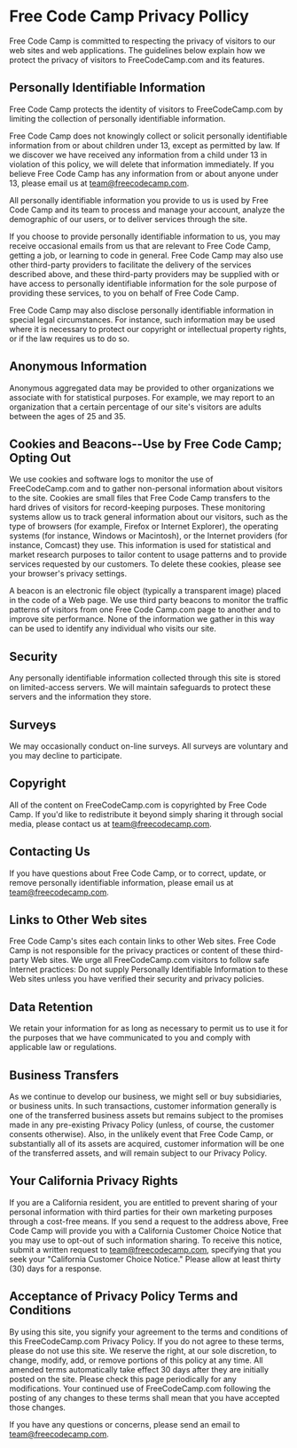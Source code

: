 # Free Code Camp Privacy Pollicy

Free Code Camp is committed to respecting the privacy of visitors to our web sites and web applications. The guidelines below explain how we protect the privacy of visitors to FreeCodeCamp.com and its features.

## Personally Identifiable Information

Free Code Camp protects the identity of visitors to FreeCodeCamp.com by limiting the collection of personally identifiable information.

Free Code Camp does not knowingly collect or solicit personally identifiable information from or about children under 13, except as permitted by law. If we discover we have received any information from a child under 13 in violation of this policy, we will delete that information immediately. If you believe Free Code Camp has any information from or about anyone under 13, please email us at [team@freecodecamp.com](mailto:team@freecodecamp.com).

All personally identifiable information you provide to us is used by Free Code Camp and its team to process and manage your account, analyze the demographic of our users, or to deliver services through the site.

If you choose to provide personally identifiable information to us, you may receive occasional emails from us that are relevant to Free Code Camp, getting a job, or learning to code in general. Free Code Camp may also use other third-party providers to facilitate the delivery of the services described above, and these third-party providers may be supplied with or have access to personally identifiable information for the sole purpose of providing these services, to you on behalf of Free Code Camp.

Free Code Camp may also disclose personally identifiable information in special legal circumstances. For instance, such information may be used where it is necessary to protect our copyright or intellectual property rights, or if the law requires us to do so.

## Anonymous Information

Anonymous aggregated data may be provided to other organizations we associate with for statistical purposes. For example, we may report to an organization that a certain percentage of our site's visitors are adults between the ages of 25 and 35.

## Cookies and Beacons--Use by Free Code Camp; Opting Out

We use cookies and software logs to monitor the use of FreeCodeCamp.com and to gather non-personal information about visitors to the site. Cookies are small files that Free Code Camp transfers to the hard drives of visitors for record-keeping purposes. These monitoring systems allow us to track general information about our visitors, such as the type of browsers (for example, Firefox or Internet Explorer), the operating systems (for instance, Windows or Macintosh), or the Internet providers (for instance, Comcast) they use. This information is used for statistical and market research purposes to tailor content to usage patterns and to provide services requested by our customers. To delete these cookies, please see your browser's privacy settings.

A beacon is an electronic file object (typically a transparent image) placed in the code of a Web page. We use third party beacons to monitor the traffic patterns of visitors from one Free Code Camp.com page to another and to improve site performance. None of the information we gather in this way can be used to identify any individual who visits our site.

## Security

Any personally identifiable information collected through this site is stored on limited-access servers. We will maintain safeguards to protect these servers and the information they store.

## Surveys

We may occasionally conduct on-line surveys. All surveys are voluntary and you may decline to participate.

## Copyright

All of the content on FreeCodeCamp.com is copyrighted by Free Code Camp. If you'd like to redistribute it beyond simply sharing it through social media, please contact us at [team@freecodecamp.com](mailto:team@freecodecamp.com).

## Contacting Us

If you have questions about Free Code Camp, or to correct, update, or remove personally identifiable information, please email us at [team@freecodecamp.com](mailto:team@freecodecamp.com).

## Links to Other Web sites

Free Code Camp's sites each contain links to other Web sites. Free Code Camp is not responsible for the privacy practices or content of these third-party Web sites. We urge all FreeCodeCamp.com visitors to follow safe Internet practices: Do not supply Personally Identifiable Information to these Web sites unless you have verified their security and privacy policies.

## Data Retention

We retain your information for as long as necessary to permit us to use it for the purposes that we have communicated to you and comply with applicable law or regulations.

## Business Transfers

As we continue to develop our business, we might sell or buy subsidiaries, or business units. In such transactions, customer information generally is one of the transferred business assets but remains subject to the promises made in any pre-existing Privacy Policy (unless, of course, the customer consents otherwise). Also, in the unlikely event that Free Code Camp, or substantially all of its assets are acquired, customer information will be one of the transferred assets, and will remain subject to our Privacy Policy.

## Your California Privacy Rights

If you are a California resident, you are entitled to prevent sharing of your personal information with third parties for their own marketing purposes through a cost-free means. If you send a request to the address above, Free Code Camp will provide you with a California Customer Choice Notice that you may use to opt-out of such information sharing. To receive this notice, submit a written request to [team@freecodecamp.com](mailto:team@freecodecamp.com), specifying that you seek your "California Customer Choice Notice." Please allow at least thirty (30) days for a response.

## Acceptance of Privacy Policy Terms and Conditions

By using this site, you signify your agreement to the terms and conditions of this FreeCodeCamp.com Privacy Policy. If you do not agree to these terms, please do not use this site. We reserve the right, at our sole discretion, to change, modify, add, or remove portions of this policy at any time. All amended terms automatically take effect 30 days after they are initially posted on the site. Please check this page periodically for any modifications. Your continued use of FreeCodeCamp.com following the posting of any changes to these terms shall mean that you have accepted those changes.

If you have any questions or concerns, please send an email to [team@freecodecamp.com](mailto:team@freecodecamp.com).
